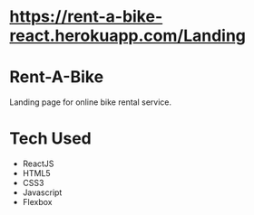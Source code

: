 # https://rent-a-bike-react.herokuapp.com/Landing
# Rent-A-Bike
Landing page for online bike rental service.
# Tech Used
- ReactJS
- HTML5
- CSS3
- Javascript
- Flexbox
